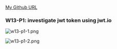 [My Github URL](https://github.com/CactusRay/1112_wp2_demo_75)

### W13-P1: investigate jwt token using jwt.io
 
![w13-p1-1.png](https://eumovzkxoivpebjwcgny.supabase.co/storage/v1/object/public/demo-75/md_img/w13-p1-1.png)
 
![w13-p1-2.png](https://eumovzkxoivpebjwcgny.supabase.co/storage/v1/object/public/demo-75/md_img/w13-p1-2.png)
 
```

```
